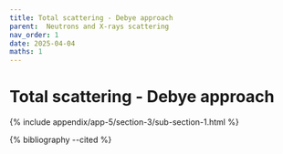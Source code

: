 ```yaml
---
title: Total scattering - Debye approach
parent:  Neutrons and X-rays scattering
nav_order: 1
date: 2025-04-04
maths: 1
---
```


# Total scattering - Debye approach

{% include appendix/app-5/section-3/sub-section-1.html %}

{% bibliography --cited %}

